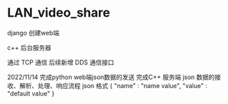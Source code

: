 # LAN_video_share

django 创建web端

c++ 后台服务器

通过 TCP 通信
后续新增 DDS 通信接口

2022/11/14
完成python web端json数据的发送
完成C++ 服务端 json 数据的接收、解析、处理、响应流程
json 格式
{
    "name" : "name value",
    "value" : "default value"
}